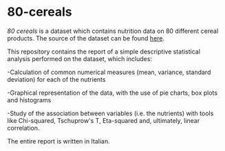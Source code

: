 # 80-cereals
*80 cereals* is a dataset which contains nutrition data on 80 different cereal products. The source of the dataset can be found [here](https://www.kaggle.com/datasets/crawford/80-cereals).

This repository contains the report of a simple descriptive statistical analysis performed on the dataset, which includes:

-Calculation of common numerical measures (mean, variance, standard deviation) for each of the nutrients

-Graphical representation of the data, with the use of pie charts, box plots and histograms

-Study of the association between variables (i.e. the nutrients) with tools like Chi-squared, Tschuprow's T, Eta-squared and, ultimately, linear correlation.

The entire report is written in Italian.
